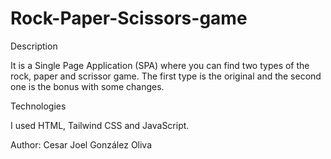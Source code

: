 # Rock-Paper-Scissors-game

Description

It is a Single Page Application (SPA) where you can find two types of the rock, paper and scrissor game. The first type is the original and the second one is the bonus with some changes.

Technologies

I used HTML, Tailwind CSS and JavaScript.

Author: Cesar Joel González Oliva
